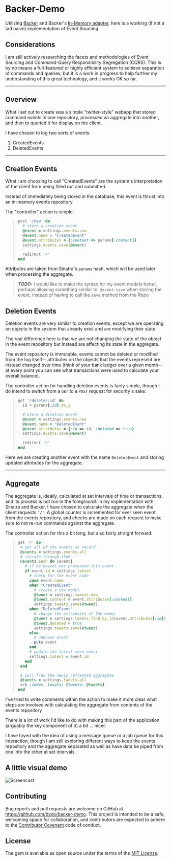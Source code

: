 # Backer-Demo

Utilizing [Backer](https://github.com/dydx/backer) and Backer's [In-Memory adapter](https://github.com/dydx/backer-memory), here is a working (if not a tad naive) implementation of Event Sourcing.

## Considerations
I am still actively researching the facets and methodologies of Event Sourcing and Command-Query Responsibility Segregation (CQRS). This is by no means a full-featured or highly efficient system to achieve separation of commands and queries, but it is a work in progress to help further my understanding of this great technology, and it works OK so far.

---------

## Overview
What I set out to create was a simple "twitter-style" webapp that stored command events in one repository, processed an aggregate into another, and then to queried it for display on the client.

I have chosen to log two sorts of events:

1. CreatedEvents
2. DeletedEvents

----------

## Creation Events
What I am choosing to call "CreatedEvents" are the system's interpretation of the client form being filled out and submitted.

Instead of immediately being stored in the database, this event is thrust into an in-memory events repository.

The "controller" action is simple:

>```ruby
>post '/new' do
>   # store a creation event
>   @event = settings.events.new
>   @event.name = "CreatedEvent"
>   @event.attributes = {:content => params[:content]}
>   settings.events.save(@event)
>
>   redirect '/'
>end
>```

Attributes are taken from Sinatra's `params` hash, which will be used later when processing the aggregate.

> ***TODO:*** I would like to make the syntax for my event models better, perhaps allowing something similar to: `@event.save` when storing the event, instead of having to call the `save` method from the Repo

## Deletion Events
Deletion events are very similar to creation events, except we are operating on objects in the system that already exist and are modifying their state.

The real difference here is that we are not changing the state of the object in the event repository but instead are affecting its state in the aggregate.

The event repository is immutable, events cannot be deleted or modified from the log itself-- attributes on the objects that the events represent are instead changed over time (think of your bank ledger over a given month-- at every point you can see what transactions were used to calculate your overall balance).

The controller action for handling deletion events is fairly simple, though I do intend to switch from a `GET` to a `POST` request for security's sake:

>```ruby
>get '/delete/:id' do
>   id = params[:id].to_i
>
>   # store a deletion event
>   @event = settings.events.new
>   @event.name = "DeletedEvent"
>   @event.attributes = {:id => id, :deleted => true}
>   settings.events.save(@event)
>
>   redirect '/'
>end
>```

Here we are creating another event with the name `DeletedEvent` and storing updated attributes for the aggregate.

------------

## Aggregate
The aggregate is, ideally, calculated at set intervals of time or transactions, and its process is not run in the foreground. In my implementation with Sinatra and Backer, I have chosen to calculate the aggregate when the client requests `'/'`. A global counter is incremented for ever seen event from the events repository, and checks are made on each request to make sure to not re-run commands against the aggregate.

The controller action for this a bit long, but also fairly straight forward:

>```ruby
>get '/' do
>  # get all of the events on record
>  @events = settings.events.all
>  # iterate through them
>  @events.each do |event|
>    # if we havent yet processed this event
>    if event.id > settings.latest
>      # check for the event name
>      case event.name
>      when "CreatedEvent"
>        # create a new model
>        @tweet = settings.tweets.new
>        @tweet.content = event.attributes[:content]
>        settings.tweets.save(@tweet)
>      when "DeletedEvent"
>        # change the attributes of the model
>        @tweet = settings.tweets.find_by_id(event.attributes[:id])
>        @tweet.deleted = true
>        settings.tweets.save(@tweet)
>      else
>        # unknown event
>        puts event
>      end
>      # update the latest seen event
>      settings.latest = event.id
>    end
>  end
>
>  # pull from the newly refreshed aggregate
>  @tweets = settings.tweets.all
>  erb :index, locals: {tweets: @tweets}
>end
>```

I've tried to write comments within the action to make it more clear what steps are involved with calculating the aggregate from contents of the events repository

There is a lot of work I'd like to do with making this part of the application (arguably the key component of it) a bit ... nicer.

I have toyed with the idea of using a message queue or a job queue for this interaction, though I am still exploring different ways to keep the events repository and the aggregate separated as well as have data be piped from one into the other at set intervals.

## A little visual demo
![Screencast](http://g.recordit.co/00jpGRNbgz.gif)

## Contributing

Bug reports and pull requests are welcome on GitHub at https://github.com/dydx/backer-demo. This project is intended to be a safe, welcoming space for collaboration, and contributors are expected to adhere to the [Contributor Covenant](http://contributor-covenant.org) code of conduct.


## License

The gem is available as open source under the terms of the [MIT License](http://opensource.org/licenses/MIT).


